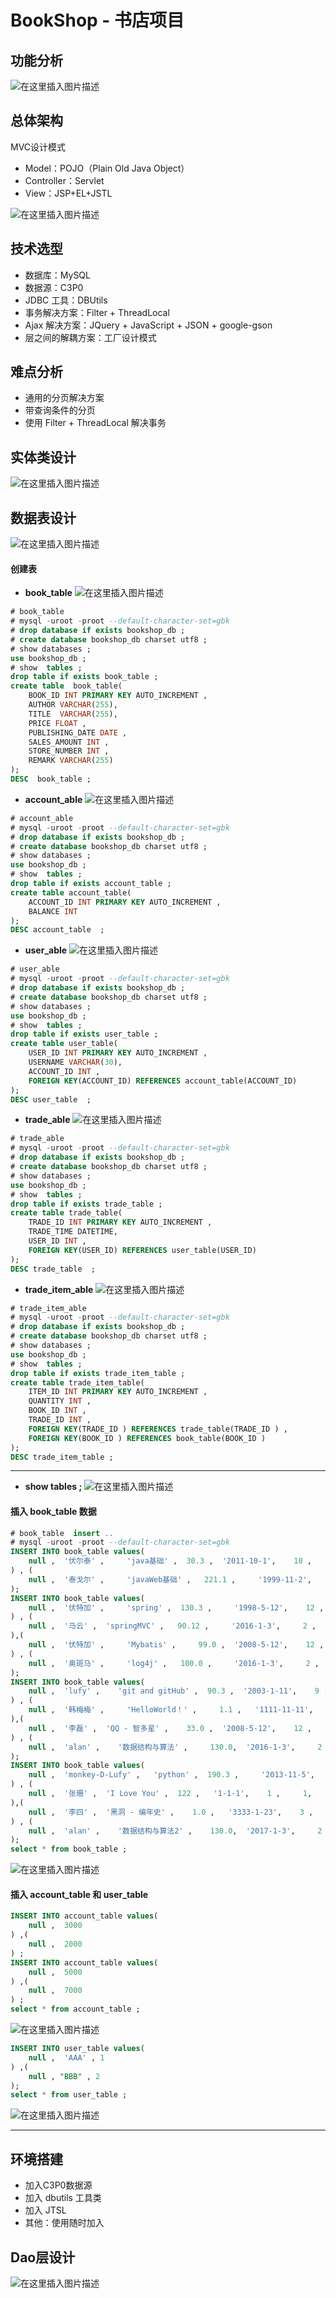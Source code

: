 # BookShop  - 书店项目

## 功能分析
![在这里插入图片描述](https://img-blog.csdnimg.cn/20191223085215525.png?x-oss-process=image/watermark,type_ZmFuZ3poZW5naGVpdGk,shadow_10,text_aHR0cHM6Ly9ibG9nLmNzZG4ubmV0L0xhd3Nzc3NDYXQ=,size_16,color_FFFFFF,t_70)

## 总体架构
MVC设计模式
+ Model：POJO（Plain Old Java Object）
+ Controller：Servlet
+ View：JSP+EL+JSTL

![在这里插入图片描述](https://img-blog.csdnimg.cn/20191223085731560.png?x-oss-process=image/watermark,type_ZmFuZ3poZW5naGVpdGk,shadow_10,text_aHR0cHM6Ly9ibG9nLmNzZG4ubmV0L0xhd3Nzc3NDYXQ=,size_16,color_FFFFFF,t_70)


## 技术选型
+ 数据库：MySQL
+ 数据源：C3P0
+ JDBC 工具：DBUtils
+ 事务解决方案：Filter + ThreadLocal
+ Ajax 解决方案：JQuery + JavaScript + JSON + google-gson
+ 层之间的解耦方案：工厂设计模式

## 难点分析
+ 通用的分页解决方案
+ 带查询条件的分页
+ 使用 Filter + ThreadLocal 解决事务

## 实体类设计
![在这里插入图片描述](https://img-blog.csdnimg.cn/20191223111432618.png?x-oss-process=image/watermark,type_ZmFuZ3poZW5naGVpdGk,shadow_10,text_aHR0cHM6Ly9ibG9nLmNzZG4ubmV0L0xhd3Nzc3NDYXQ=,size_16,color_FFFFFF,t_70)




## 数据表设计

![在这里插入图片描述](https://img-blog.csdnimg.cn/20191223113702856.png?x-oss-process=image/watermark,type_ZmFuZ3poZW5naGVpdGk,shadow_10,text_aHR0cHM6Ly9ibG9nLmNzZG4ubmV0L0xhd3Nzc3NDYXQ=,size_16,color_FFFFFF,t_70)

#### 创建表
+ **book_table**
![在这里插入图片描述](https://img-blog.csdnimg.cn/20191223141835540.png?x-oss-process=image/watermark,type_ZmFuZ3poZW5naGVpdGk,shadow_10,text_aHR0cHM6Ly9ibG9nLmNzZG4ubmV0L0xhd3Nzc3NDYXQ=,size_16,color_FFFFFF,t_70)
```sql
# book_table
# mysql -uroot -proot --default-character-set=gbk 
# drop database if exists bookshop_db ; 
# create database bookshop_db charset utf8 ; 
# show databases ;
use bookshop_db ; 
# show  tables ; 
drop table if exists book_table ; 
create table  book_table(
	BOOK_ID INT PRIMARY KEY AUTO_INCREMENT , 
	AUTHOR VARCHAR(255),
	TITLE  VARCHAR(255),
	PRICE FLOAT , 
	PUBLISHING_DATE DATE , 
	SALES_AMOUNT INT , 
	STORE_NUMBER INT , 
	REMARK VARCHAR(255)
);
DESC  book_table ; 
```



+ **account_able**
![在这里插入图片描述](https://img-blog.csdnimg.cn/20191223141925703.png)
```sql
# account_able
# mysql -uroot -proot --default-character-set=gbk 
# drop database if exists bookshop_db ; 
# create database bookshop_db charset utf8 ; 
# show databases ;
use bookshop_db ; 
# show  tables ; 
drop table if exists account_table ; 
create table account_table(
	ACCOUNT_ID INT PRIMARY KEY AUTO_INCREMENT , 
	BALANCE INT 
);
DESC account_table  ; 
```


+ **user_able**
![在这里插入图片描述](https://img-blog.csdnimg.cn/20191223142258749.png)
```sql
# user_able
# mysql -uroot -proot --default-character-set=gbk 
# drop database if exists bookshop_db ; 
# create database bookshop_db charset utf8 ; 
# show databases ;
use bookshop_db ; 
# show  tables ; 
drop table if exists user_table ; 
create table user_table(
	USER_ID INT PRIMARY KEY AUTO_INCREMENT , 
	USERNAME VARCHAR(30),
	ACCOUNT_ID INT , 
	FOREIGN KEY(ACCOUNT_ID) REFERENCES account_table(ACCOUNT_ID)
);
DESC user_table  ;
```


+ **trade_able**
![在这里插入图片描述](https://img-blog.csdnimg.cn/20191223142235709.png)
```sql
# trade_able
# mysql -uroot -proot --default-character-set=gbk 
# drop database if exists bookshop_db ; 
# create database bookshop_db charset utf8 ; 
# show databases ;
use bookshop_db ; 
# show  tables ; 
drop table if exists trade_table ; 
create table trade_table(
	TRADE_ID INT PRIMARY KEY AUTO_INCREMENT , 
	TRADE_TIME DATETIME, 
	USER_ID INT , 
	FOREIGN KEY(USER_ID) REFERENCES user_table(USER_ID)
);
DESC trade_table  ;
```



+ **trade_item_able**
![在这里插入图片描述](https://img-blog.csdnimg.cn/20191223142706175.png)
```sql
# trade_item_able
# mysql -uroot -proot --default-character-set=gbk 
# drop database if exists bookshop_db ; 
# create database bookshop_db charset utf8 ; 
# show databases ;
use bookshop_db ; 
# show  tables ; 
drop table if exists trade_item_table ; 
create table trade_item_table(
	ITEM_ID INT PRIMARY KEY AUTO_INCREMENT , 
	QUANTITY INT , 
	BOOK_ID INT , 
	TRADE_ID INT ,
	FOREIGN KEY(TRADE_ID ) REFERENCES trade_table(TRADE_ID ) , 
	FOREIGN KEY(BOOK_ID ) REFERENCES book_table(BOOK_ID )
);
DESC trade_item_table ;
```



---
+ **show tables ;**
![在这里插入图片描述](https://img-blog.csdnimg.cn/20191223142741595.png)

#### 插入 book_table 数据


```sql
# book_table  insert ..
# mysql -uroot -proot --default-character-set=gbk 
INSERT INTO book_table values(
	null , 	'伏尔泰' , 	'java基础' , 	30.3 , 	'2011-10-1', 	10 , 	20,  	'java基础 - 伏尔泰 - 无答案'
) , (
	null , 	'泰戈尔' , 	'javaWeb基础' , 	221.1 , 	'1999-11-2', 	2 , 	5,  	'javaWeb基础'
);
INSERT INTO book_table values(
	null , 	'伏特加' , 	'spring' , 	130.3 , 	'1998-5-12', 	12 , 	20,  	'spring - 伏特加'
) , (
	null , 	'马云' , 	'springMVC' , 	90.12 , 	'2016-1-3', 	2 , 	5,  	'springMVC基础 - 马云'
),(
	null , 	'伏特加' , 	'Mybatis' , 	99.0 , 	'2008-5-12', 	12 , 	20,  	'Mybatis - 伏特加'
) , (
	null , 	'奥斑马' , 	'log4j' , 	100.0 , 	'2016-1-3', 	2 , 	5,  	'log4j - 马云'
);
INSERT INTO book_table values(
	null , 	'lufy' , 	'git and gitHub' , 	90.3 , 	'2003-1-11', 	9 , 	5,  	'How to learn git and github ? I will tell you !'
) , (
	null , 	'韩梅梅' , 	'HelloWorld！' , 	1.1 , 	'1111-11-11', 	111 , 	11,  	'打印 HelloWorld 的各种姿势'
),(
	null , 	'李磊' , 	'QQ - 智多星' , 	33.0 , 	'2008-5-12', 	12 , 	20,  	'买吧，穹的话'
) , (
	null , 	'alan' , 	'数据结构与算法' , 	130.0, 	'2016-1-3', 	2 , 	5,  	'从链表到红黑树'
);
INSERT INTO book_table values(
	null , 	'monkey-D-Lufy' , 	'python' , 	190.3 , 	'2013-11-5', 	5 , 	15,  	'How to learn git and python ? I will tell you !'
) , (
	null , 	'张珊' , 	'I Love You' , 	122 , 	'1-1-1', 	1 , 	1,  	'各种姿势'
),(
	null , 	'李四' , 	'黑洞 - 编年史' , 	1.0 , 	'3333-1-23', 	3 , 	2,  	'傻逼才买'
) , (
	null , 	'alan' , 	'数据结构与算法2' , 	130.0, 	'2017-1-3', 	2 , 	5,  	'从红黑树到放弃'
);
select * from book_table ; 
```
![在这里插入图片描述](https://img-blog.csdnimg.cn/20191223172819889.png?x-oss-process=image/watermark,type_ZmFuZ3poZW5naGVpdGk,shadow_10,text_aHR0cHM6Ly9ibG9nLmNzZG4ubmV0L0xhd3Nzc3NDYXQ=,size_16,color_FFFFFF,t_70)

#### 插入 account_table 和 user_table 

```sql
INSERT INTO account_table values(
	null , 	3000
) ,(
	null , 	2000
) ;
INSERT INTO account_table values(
	null , 	5000
) ,(
	null , 	7000
) ;
select * from account_table ;

```
![在这里插入图片描述](https://img-blog.csdnimg.cn/20191223173712448.png?x-oss-process=image/watermark,type_ZmFuZ3poZW5naGVpdGk,shadow_10,text_aHR0cHM6Ly9ibG9nLmNzZG4ubmV0L0xhd3Nzc3NDYXQ=,size_16,color_FFFFFF,t_70)



```sql
INSERT INTO user_table values(
	null , 	'AAA' , 1 
) ,(
	null , "BBB" , 2 
);
select * from user_table ;

```
![在这里插入图片描述](https://img-blog.csdnimg.cn/2019122317390310.png)

---


## 环境搭建
+ 加入C3P0数据源
+ 加入 dbutils 工具类
+ 加入 JTSL
+ 其他：使用随时加入

## Dao层设计
![在这里插入图片描述](https://img-blog.csdnimg.cn/20191223133818883.png?x-oss-process=image/watermark,type_ZmFuZ3poZW5naGVpdGk,shadow_10,text_aHR0cHM6Ly9ibG9nLmNzZG4ubmV0L0xhd3Nzc3NDYXQ=,size_16,color_FFFFFF,t_70)